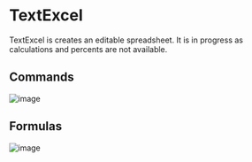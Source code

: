 # TextExcel
TextExcel is creates an editable spreadsheet. It is in progress as calculations and percents are not available.
## Commands
![image](https://user-images.githubusercontent.com/108494599/221385544-471dc41d-1e18-4542-a313-1c8c2de485c9.png)
## Formulas
![image](https://user-images.githubusercontent.com/108494599/221385581-1c1557f1-03ba-4e36-aff7-2d89bae2f583.png)

